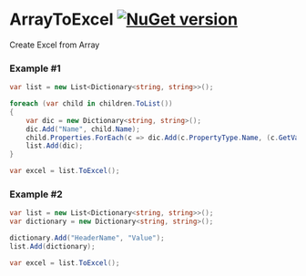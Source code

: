 # ArrayToExcel [![NuGet version](https://badge.fury.io/nu/ArrayToExcel.svg)](http://badge.fury.io/nu/ArrayToExcel)
Create Excel from Array

### Example #1

```C# for Umbraco Properties
var list = new List<Dictionary<string, string>>();

foreach (var child in children.ToList())
{
    var dic = new Dictionary<string, string>();
    dic.Add("Name", child.Name);
    child.Properties.ForEach(c => dic.Add(c.PropertyType.Name, (c.GetValue() == null ? "-" : c.GetValue().ToString())));
    list.Add(dic);
}

var excel = list.ToExcel();
```

### Example #2

```C#
var list = new List<Dictionary<string, string>>();
var dictionary = new Dictionary<string, string>();

dictionary.Add("HeaderName", "Value");
list.Add(dictionary);

var excel = list.ToExcel();
```

